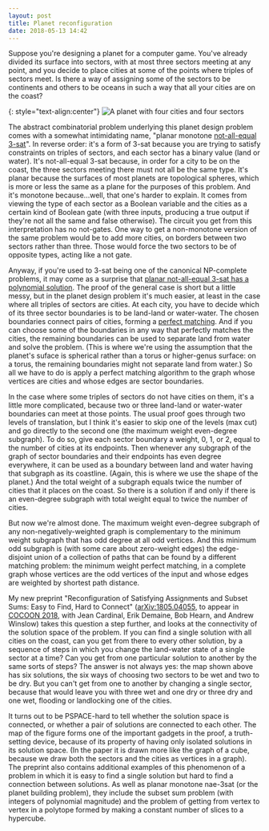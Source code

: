 ```yaml
---
layout: post
title: Planet reconfiguration
date: 2018-05-13 14:42
---
```

Suppose you're designing a planet for a computer game. You've already divided its surface into sectors, with at most three sectors meeting at any point, and you decide to place cities at some of the points where triples of sectors meet. Is there a way of assigning some of the sectors to be continents and others to be oceans in such a way that all your cities are on the coast?

{: style="text-align:center"}
![A planet with four cities and four sectors]({{site.baseurl}}/assets/2018/four-sector-planet.png)

The abstract combinatorial problem underlying this planet design problem comes with a somewhat intimidating name, "planar monotone [not-all-equal 3-sat](https://en.wikipedia.org/wiki/Not-all-equal_3-satisfiability)". In reverse order: it's a form of 3-sat because you are trying to satisfy constraints on triples of sectors, and each sector has a binary value (land or water). It's not-all-equal 3-sat because, in order for a city to be on the coast, the three sectors meeting there must not all be the same type. It's planar because the surfaces of most planets are topological spheres, which is more or less the same as a plane for the purposes of this problem. And it's monotone because...well, that one's harder to explain. It comes from viewing the type of each sector as a Boolean variable and the cities as a certain kind of Boolean gate (with three inputs, producing a true output if they're not all the same and false otherwise). The circuit you get from this interpretation has no not-gates. One way to get a non-monotone version of the same problem would be to add more cities, on borders between two sectors rather than three. Those would force the two sectors to be of opposite types, acting like a not gate.

Anyway, if you're used to 3-sat being one of the canonical NP-complete problems, it may come as a surprise that [planar not-all-equal 3-sat has a polynomial solution](https://www.cs.unm.edu/~moret/nae3sat.ps). The proof of the general case is short but a little messy, but in the planet design problem it's much easier, at least in the case where all triples of sectors are cities. At each city, you have to decide which of its three sector boundaries is to be land-land or water-water. The chosen boundaries connect pairs of cities, forming a [perfect matching](https://en.wikipedia.org/wiki/Matching_(graph_theory)). And if you can choose some of the boundaries in any way that perfectly matches the cities, the remaining boundaries can be used to separate land from water and solve the problem. (This is where we're using the assumption that the planet's suface is spherical rather than a torus or higher-genus surface: on a torus, the remaining boundaries might not separate land from water.) So all we have to do is apply a perfect matching algorithm to the graph whose vertices are cities and whose edges are sector boundaries.

In the case where some triples of sectors do not have cities on them, it's a little more complicated, because two or three land-land or water-water boundaries can meet at those points. The usual proof goes through two levels of translation, but I think it's easier to skip one of the levels (max cut) and go directly to the second one (the maximum weight even-degree subgraph). To do so, give each sector boundary a weight, 0, 1, or 2, equal to the number of cities at its endpoints. Then whenever any subgraph of the graph of sector boundaries and their endpoints has even degree everywhere, it can be used as a boundary between land and water having that subgraph as its coastline. (Again, this is where we use the shape of the planet.) And the total weight of a subgraph equals twice the number of cities that it places on the coast. So there is a solution if and only if there is an even-degree subgraph with total weight equal to twice the number of cities.

But now we're almost done. The maximum weight even-degree subgraph of any non-negatively-weighted graph is complementary to the minimum weight subgraph that has odd degree at all odd vertices. And this minimum odd subgraph is (with some care about zero-weight edges) the edge-disjoint union of a collection of paths that can be found by a different matching problem: the minimum weight perfect matching, in a complete graph whose vertices are the odd vertices of the input and whose edges are weighted by shortest path distance.

My new preprint "Reconfiguration of Satisfying Assignments and Subset Sums: Easy to Find, Hard to Connect" ([arXiv:1805.04055](https://arxiv.org/abs/1805.04055), to appear in [COCOON 2018](http://cocoon2018.sdu.edu.cn/), with Jean Cardinal, Erik Demaine, Bob Hearn, and Andrew Winslow) takes this question a step further, and looks at the connectivity of the solution space of the problem. If you can find a single solution with all cities on the coast, can you get from there to every other solution, by a sequence of steps in which you change the land-water state of a single sector at a time? Can you get from one particular solution to another by the same sorts of steps? The answer is not always yes: the map shown above has six solutions, the six ways of choosing two sectors to be wet and two to be dry. But you can't get from one to another by changing a single sector, because that would leave you with three wet and one dry or three dry and one wet, flooding or landlocking one of the cities.

It turns out to be PSPACE-hard to tell whether the solution space is connected, or whether a pair of solutions are connected to each other. The map of the figure forms one of the important gadgets in the proof, a truth-setting device, because of its property of having only isolated solutions in its solution space. (In the paper it is drawn more like the graph of a cube, because we draw both the sectors and the cities as vertices in a graph). The preprint also contains additional examples of this phenomenon of a problem in which it is easy to find a single solution but hard to find a connection between solutions. As well as planar monotone nae-3sat (or the planet building problem), they include the subset sum problem (with integers of polynomial magnitude) and the problem of getting from vertex to vertex in a polytope formed by making a constant number of slices to a hypercube.